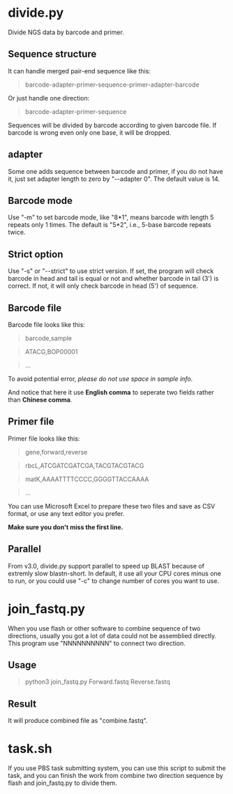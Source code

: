 # divide.py

Divide NGS data by barcode and primer.

## Sequence structure

It can handle merged pair-end sequence like this:

>barcode-adapter-primer-sequence-primer-adapter-barcode

Or just handle one direction:

>barcode-adapter-primer-sequence

Sequences will be divided by barcode according to given barcode file.
If barcode is wrong even only one base, it will be dropped.

## adapter

Some one adds sequence between barcode and primer, if you do not have it, just
set adapter length to zero by "--adapter 0". The default value is 14.

## Barcode mode

Use "-m" to set barcode mode, like "8\*1", means barcode with length 5 repeats
only 1 times. The default is "5\*2", i.e., 5-base barcode repeats twice.

## Strict option

Use "-s" or "--strict" to use strict version. If set, the program will check
barcode in head and tail is equal or not and whether barcode in tail (3') is
correct. If not, it will only check barcode in head (5') of sequence.

## Barcode file

Barcode file looks like this:

>    barcode,sample

>    ATACG,BOP00001

>    ...

To avoid potential error, _please do not use space in sample info_.

And notice that here it use **English comma** to seperate two  fields rather
than **Chinese comma**.

## Primer file
Primer file looks like this:

>    gene,forward,reverse

>    rbcL,ATCGATCGATCGA,TACGTACGTACG

>    matK,AAAATTTTCCCC,GGGGTTACCAAAA

>    ...

You can use Microsoft Excel to prepare these two files and save as CSV format,
or use any text editor you prefer.

**Make sure you don't miss the first line.**


## Parallel

From v3.0, divide.py support parallel to speed up BLAST because of extremly
slow blastn-short. In default, it use all your CPU cores minus one to run, or
you could use "-c" to change number of cores you want to use.

# join_fastq.py

When you use flash or other software to combine sequence of two directions,
usually you got a lot of data could not be assemblied directly. This program
use "NNNNNNNNNN" to connect two direction.

## Usage

> python3 join_fastq.py Forward.fastq Reverse.fastq

## Result

It will produce combined file as "combine.fastq". 

# task.sh

If you use PBS task submitting system, you can use this script to submit the
task, and you can finish the work from combine two direction sequence by flash and join_fastq.py to divide them.
